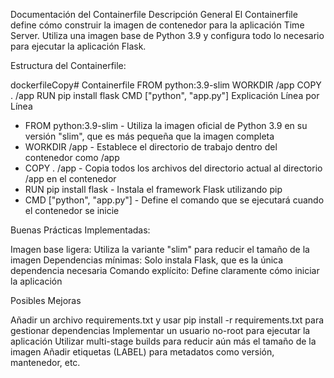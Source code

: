 Documentación del Containerfile
Descripción General
El Containerfile define cómo construir la imagen de contenedor para la aplicación Time Server. 
Utiliza una imagen base de Python 3.9 y configura todo lo necesario para ejecutar la aplicación Flask.

Estructura del Containerfile:

dockerfileCopy# Containerfile
FROM python:3.9-slim
WORKDIR /app
COPY . /app
RUN pip install flask
CMD ["python", "app.py"]
Explicación Línea por Línea

- FROM python:3.9-slim - Utiliza la imagen oficial de Python 3.9 en su versión "slim", que es más pequeña que la imagen completa
- WORKDIR /app - Establece el directorio de trabajo dentro del contenedor como /app
- COPY . /app - Copia todos los archivos del directorio actual al directorio /app en el contenedor
- RUN pip install flask - Instala el framework Flask utilizando pip
- CMD ["python", "app.py"] - Define el comando que se ejecutará cuando el contenedor se inicie

Buenas Prácticas Implementadas:

Imagen base ligera: Utiliza la variante "slim" para reducir el tamaño de la imagen
Dependencias mínimas: Solo instala Flask, que es la única dependencia necesaria
Comando explícito: Define claramente cómo iniciar la aplicación

Posibles Mejoras

Añadir un archivo requirements.txt y usar pip install -r requirements.txt para gestionar dependencias
Implementar un usuario no-root para ejecutar la aplicación
Utilizar multi-stage builds para reducir aún más el tamaño de la imagen
Añadir etiquetas (LABEL) para metadatos como versión, mantenedor, etc.
